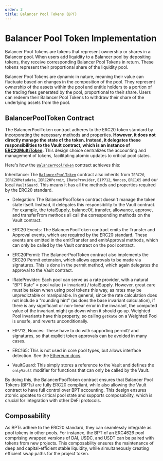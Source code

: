 ```yaml
---
order: 3
title: Balancer Pool Tokens (BPT)
---
```


# Balancer Pool Token Implementation

Balancer Pool Tokens are tokens that represent ownership or shares in a Balancer pool. When users add liquidity to a Balancer pool by depositing tokens, they receive corresponding Balancer Pool Tokens in return. These tokens represent their proportional share of the liquidity pool.

Balancer Pool Tokens are dynamic in nature, meaning their value can fluctuate based on changes in the composition of the pool. They represent ownership of the assets within the pool and entitle holders to a portion of the trading fees generated by the pool, proportional to their share. Users can redeem their Balancer Pool Tokens to withdraw their share of the underlying assets from the pool.

## BalancerPoolToken Contract

The BalancerPoolToken contract adheres to the ERC20 token standard by incorporating the necessary methods and properties. **However, it does not directly manage the state of the token. Instead, it delegates these responsibilities to the Vault contract, which is an instance of [ERC20MultiToken](../vault/erc20-multi-token.md).** This design choice centralizes the accounting and management of tokens, facilitating atomic updates to critical pool states.

Here's how the [`BalancerPoolToken`](https://github.com/balancer/balancer-v3-monorepo/blob/main/pkg/vault/contracts/BalancerPoolToken.sol) contract achieves this:

Inheritance: The [`BalancerPoolToken`](https://github.com/balancer/balancer-v3-monorepo/blob/main/pkg/vault/contracts/BalancerPoolToken.sol) contract also inherits from `IERC20`, `IERC20Metadata`, `IERC20Permit`, `IRateProvider`, `EIP712`, `Nonces`, `ERC165` and our local `VaultGuard`. This means it has all the methods and properties required by the ERC20 standard.

- Delegation: The BalancerPoolToken contract doesn't manage the token state itself. Instead, it delegates this responsibility to the Vault contract. For example, the totalSupply, balanceOf, transfer, allowance, approve, and transferFrom methods all call the corresponding methods on the Vault contract.

- ERC20 Events: The BalancerPoolToken contract emits the Transfer and Approval events, which are required by the ERC20 standard. These events are emitted in the emitTransfer and emitApproval methods, which can only be called by the Vault contract on the pool contract.

- ERC20Permit: The BalancerPoolToken contract also implements the ERC20 Permit extension, which allows approvals to be made via signatures. This is done in the permit method, which again delegates the approval to the Vault contract.

- IRateProvider: Each pool can serve as a rate provider, with a natural "BPT Rate" = pool value (= invariant) / totalSupply. However, great care must be taken when using pool tokens this way, as rates may be unpredictable or manipulable. In general, since the rate calculation does not include a "rounding hint" (as does the base invariant calculation), if there is any significant or non-linear error in the invariant, the computed value of the invariant might go down when it should go up. Weighted Pool invariants have this property, so calling `getRate` on a Weighted Pool is unsafe, and reverts unconditionally.

- EIP712, Nonces: These have to do with supporting permit2 and signatures, so that explicit token approvals can be avoided in many cases.

- ERC165: This is not used in core pool types, but allows interface detection. See the [Ethereum docs](https://eips.ethereum.org/EIPS/eip-165).

- VaultGuard: This simply stores a reference to the Vault and defines the `onlyVault` modifier for functions that can only be called by the Vault.

By doing this, the BalancerPoolToken contract ensures that Balancer Pool Tokens (BPTs) are fully ERC20 compliant, while also allowing the Vault contract to have full control over BPT accounting. This design ensures atomic updates to critical pool state and supports composability, which is crucial for integration with other DeFi protocols.

## Composability

As BPTs adhere to the ERC20 standard, they can seamlessly integrate as pool tokens in other pools. For instance, the BPT of an ERC4626 pool comprising wrapped versions of DAI, USDC, and USDT can be paired with tokens from new projects. This composability ensures the maintenance of deep and capital-efficient stable liquidity, while simultaneously creating efficient swap paths for the project token.
